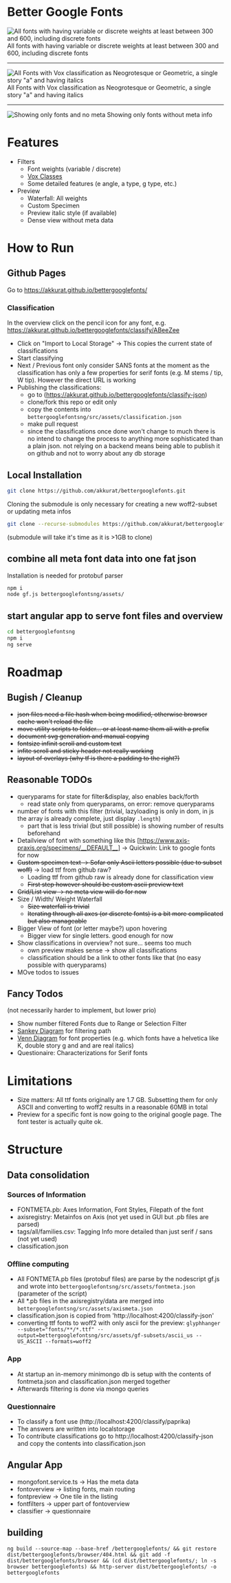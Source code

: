# Better Google Fonts


![All fonts with having variable or discrete weights at least between 300 and 600, including discrete fonts](filters.png)
All fonts with having variable or discrete weights at least between 300 and 600, including discrete fonts

***

![All Fonts with Vox classification as Neogrotesque or Geometric, a single story "a" and having italics](filters2.png)
All Fonts with Vox classification as Neogrotesque or Geometric, a single story "a" and having italics

***

![Showing only fonts and no meta](fontcloud.png)
Showing only fonts without meta info



# Features 

* Filters
  * Font weights (variable / discrete)
  * [Vox Classes](https://en.wikipedia.org/wiki/Vox-ATypI_classification "Vox Class")
  * Some detailed features (e angle, a type, g type, etc.)
* Preview
  * Waterfall: All weights
  * Custom Specimen
  * Preview italic style (if available)
  * Dense view without meta data


# How to Run
## Github Pages
Go to <https://akkurat.github.io/bettergooglefonts/>

### Classification

In the overview click on the pencil icon for any font, e.g. <https://akkurat.github.io/bettergooglefonts/classify/ABeeZee>

* Click on "Import to Local Storage" -> This copies the current state of classifications
* Start classifying
* Next / Previous font only consider SANS fonts at the moment as the classification has only a few properties for serif fonts (e.g. M stems / tip, W tip). However the direct URL is working
* Publishing the classifications:
  * go to (https://akkurat.github.io/bettergooglefonts/classify-json) 
  * clone/fork this repo or edit only
  * copy the contents into ```bettergooglefontsng/src/assets/classification.json```
  * make pull request
  * since the classifications once done won't change to much there is no intend to change the process to anything more sophisticated than a plain json. not relying on a backend means being able to publish it on github and not to worry about any db storage

## Local Installation

```bash
git clone https://github.com/akkurat/bettergooglefonts.git
```

Cloning the submodule is only necessary for creating a new woff2-subset or updating meta infos

```bash
git clone --recurse-submodules https://github.com/akkurat/bettergooglefonts.git
```

(submodule will take it's time as it is >1GB to clone)


## combine all meta font data into one fat json
Installation is needed for protobuf parser
```bash
npm i
node gf.js bettergooglefontsng/assets/
```

## start angular app to serve font files and overview
```bash
cd bettergooglefontsng
npm i
ng serve
```

# Roadmap
## Bugish / Cleanup
* ~~json files need a file hash when being modified, otherwise browser cache won't reload the file~~
* ~~move utility scripts to folder... or at least name them all with a prefix~~
* ~~document svg generation and manual copying~~
* ~~fontsize infinit scroll and custom text~~
* ~~infite scroll and sticky header not really working~~
* ~~layout of overlays (why tf is there a padding to the right?)~~


## Reasonable TODOs
* queryparams for state for filter&display, also enables back/forth
  * read state only from queryparams, on error: remove queryparams
* number of fonts with this filter (trivial, lazyloading is only in dom, in js the array is already complete, just display ```.length```)
  * part that is less trivial (but still possible) is showing number of results beforehand
* Detailview of font with something like this [https://www.axis-praxis.org/specimens/__DEFAULT__] -> Quickwin: Link to google fonts for now
* ~~Custom specimen text -> Sofar only Ascii letters possible (due to subset woff)~~ -> load ttf from github raw?
  * Loading ttf from github raw is already done for classification view
  * ~~First step however should be custom ascii preview text~~
* ~~Grid/List view -> no meta view will do for now~~
* Size / Width/ Weight Waterfall
  * ~~Size waterfall is trivial~~
  * ~~Iterating through all axes (or discrete fonts) is a bit more complicated but also manageable~~
* Bigger View of font (or letter maybe?) upon hovering
  * Bigger view for single letters. good enough for now
* Show classifications in overview? not sure... seems too much
  * own preview makes sense -> show all classifications
  * classification should be a link to other fonts like that (no easy possible with queryparams)
* MOve todos to issues

## Fancy Todos
(not necessarily harder to implement, but lower prio)
* Show number filtered Fonts due to Range or Selection Filter
* [Sankey Diagram](https://en.wikipedia.org/wiki/Sankey_diagram) for filtering path
* [Venn Diagram](https://en.wikipedia.org/wiki/Venn_diagram) for font properties (e.g. which fonts have a helvetica like K, double story g and and are real italics)
* Questionaire: Characterizations for Serif fonts




# Limitations
* Size matters: All ttf fonts originally are 1.7 GB. Subsetting them for only ASCII and converting to woff2 results in a reasonable 60MB in total
* Preview for a specific font is now going to the original google page. The font tester is actually quite ok. 

# Structure

## Data consolidation
### Sources of Information
* FONTMETA.pb: Axes Information, Font Styles, Filepath of the font
* axisregistry: Metainfos on Axis (not yet used in GUI but .pb files are parsed)
* tags/all/families.csv: Tagging Info more detailed than just serif / sans (not yet used)
* classification.json

### Offline computing
* All FONTMETA.pb files (protobuf files) are parse by the nodescript gf.js and wrote into ```bettergooglefontsng/src/assets/fontmeta.json``` (parameter of the script)
* All *.pb files in the axisregistry/data are merged into ```bettergooglefontsng/src/assets/axismeta.json```
* classification.json is copied from 'http://localhost:4200/classify-json' 
* converting ttf fonts to woff2 with only ascii for the preview: ```glyphhanger --subset="fonts/**/*.ttf" --output=bettergooglefontsng/src/assets/gf-subsets/ascii_us --US_ASCII --formats=woff2```

### App 
* At startup an in-memory minimongo db is setup with the contents of fontmeta.json and classification.json merged together
* Afterwards filtering is done via mongo queries

### Questionnaire
* To classify a font use (http://localhost:4200/classify/paprika)
* The answers are written into localstorage
* To contribute classifications go to http://localhost:4200/classify-json and copy the contents into classification.json

## Angular App
* mongofont.service.ts -> Has the meta data
* fontoverview -> listing fonts, main routing
* fontpreview -> One tile in the listing
* fontfilters -> upper part of fontoverview
* classifier -> questionnaire

## building 
```ng build --source-map --base-href /bettergooglefonts/ && git restore dist/bettergooglefonts/browser/404.html && git add -f dist/bettergooglefonts/browser && (cd dist/bettergooglefonts/; ln -s browser bettergooglefonts) && http-server dist/bettergooglefonts/ -o bettergooglefonts```